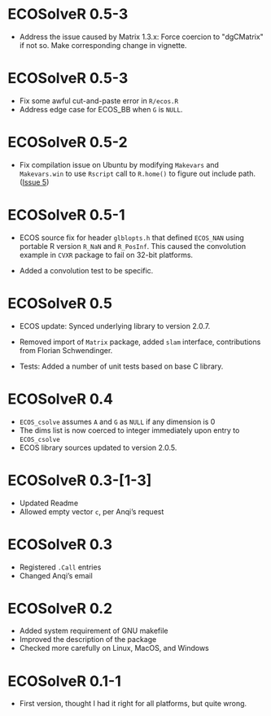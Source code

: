 # ECOSolveR 0.5-3

* Address the issue caused by Matrix 1.3.x: Force coercion to
  "dgCMatrix" if not so. Make corresponding change in vignette.

# ECOSolveR 0.5-3

* Fix some awful cut-and-paste error in `R/ecos.R`
* Address edge case for ECOS_BB when `G` is `NULL`.

# ECOSolveR 0.5-2

* Fix compilation issue on Ubuntu by modifying `Makevars` and
  `Makevars.win` to use `Rscript` call to `R.home()` to figure out
  include path. ([Issue 5](https://github.com/bnaras/ECOSolveR/issues/5))

# ECOSolveR 0.5-1

* ECOS source fix for header `glblopts.h` that defined `ECOS_NAN`
  using portable R version `R_NaN` and `R_PosInf`. This caused the
  convolution example in `CVXR` package to fail on 32-bit
  platforms. 

* Added a convolution test to be specific.

# ECOSolveR 0.5

* ECOS update: Synced underlying library to version 2.0.7.

* Removed import of `Matrix` package, added `slam` interface,
  contributions from Florian Schwendinger.

* Tests: Added a number of unit tests based on base C library.

# ECOSolveR 0.4

* `ECOS_csolve` assumes `A` and `G` as `NULL` if any dimension is 0
* The dims list is now coerced to integer immediately upon entry to
  `ECOS_csolve`
* ECOS library sources updated to version 2.0.5.

# ECOSolveR 0.3-[1-3]

* Updated Readme
* Allowed empty vector `c`, per Anqi’s request

# ECOSolveR 0.3

* Registered `.Call` entries
* Changed Anqi’s email

# ECOSolveR 0.2

* Added system requirement of GNU makefile
* Improved the description of the package
* Checked more carefully on Linux, MacOS, and Windows

# ECOSolveR 0.1-1

* First version, thought I had it right for all platforms, but quite
  wrong. 

